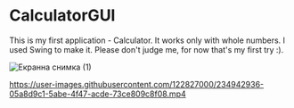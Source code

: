 # CalculatorGUI
This is my first application - Calculator. 
It works only with whole numbers. I used Swing to make it.
Please don't judge me, for now that's my first try :).



![Екранна снимка (1)](https://user-images.githubusercontent.com/122827000/234938954-9daefe1b-eb4f-4ce2-af34-0653b11d2e88.png)





https://user-images.githubusercontent.com/122827000/234942936-05a8d9c1-5abe-4f47-acde-73ce809c8f08.mp4




